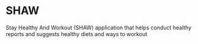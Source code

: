 # SHAW
Stay Healthy And Workout (SHAW) application that helps conduct healthy reports and suggests healthy diets and ways to workout
